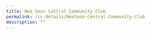 ```yaml
---
title: Nee Soon Central Community Club
permalink: /cc-details/NeeSoon-Central-Community-Club
description: ""
---
```

